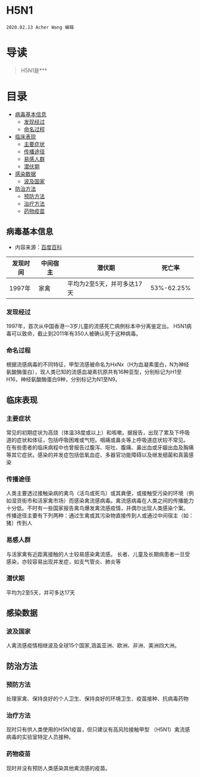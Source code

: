 # H5N1

`2020.02.13 Acher Wang 编辑`

# 导读

>H5N1是***

# 目录
- [病毒基本信息](#1)
  - [发现经过](#1.1)
  - [命名过程](#1.2)
- [临床表现](#2)
  - [主要症状](#2.1)
  - [传播途径](#2.2)
  - [易感人群](#2.3)
  - [潜伏期](#2.4)
- [感染数据](#3)
  - [波及国家](#3.1)
- [防治方法](#4)
  - [预防方法](#4.1)
  - [治疗方法](#4.2)
  - [药物疫苗](#4.3)

## <h2 id="1">病毒基本信息</h2>
* 内容来源：[百度百科](https://baike.baidu.com/item/%E7%94%B2%E5%9E%8BH5N1%E6%B5%81%E6%84%9F%E7%97%85%E6%AF%92/24300585?fr=aladdin&fromtitle=H5N1&fromid=1354831)

|发现时间|中间宿主|潜伏期|死亡率|
|-|-|-|-|
|1997年|家禽|平均为2至5天，并可多达17天|53%-62.25%|
### <h3 id="1.1">发现经过</h3>
1997年，首次从中国香港一3岁儿童的流感死亡病例标本中分离鉴定出。 H5N1病毒可以致命，截止到2011年有350人被确认死于这种病毒。

### <h3 id="1.2">命名过程</h3>
根据流感病毒的不同特征，甲型流感被命名为HxNx（H为血凝素蛋白，N为神经氨酸酶蛋白），现人类已知的流感血凝素抗原共有16种亚型，分别标记为H1至H16，神经氨酸酶蛋白9种，分别标记为N1至N9。
## <h2 id="2">临床表现</h2>
### <h3 id="2.1">主要症状</h3>
常见的初期症状为高烧（体温38度或以上）和咳嗽。据报告，出现了累及下呼吸道的症状和体征，包括呼吸困难或气短。咽痛或鼻炎等上呼吸道症状较不常见。 在有些患者的临床病程中也曾报告过腹泻、呕吐、腹痛、鼻出血或牙龈出血及胸痛等其它症状。感染的并发症包括低氧血症、多器官功能障碍以及继发细菌和真菌感染
### <h3 id="2.2">传播途径</h3>
人类主要透过接触染病的禽鸟（活鸟或死鸟）或其粪便，或接触受污染的环境（例如湿货街市和活家禽市场）而感染禽流感病毒。禽流感病毒在人类之间的传播能力十分低。不时有一些国家报告禽鸟爆发禽流感疫情，并偶尔出现人类感染个案。 传播途径主要有下列两种：通过生禽或其污染物直接传到人或通过中间宿主（如：猪）传到人
### <h3 id="2.3">易感人群</h3>
与活家禽有近距离接触的人士较易感染禽流感。 长者、儿童及长期病患者一旦受感染，亦较容易出现并发症，如支气管炎、肺炎等
### <h3 id="2.4">潜伏期</h3>
平均为2至5天，并可多达17天
## <h2 id="3">感染数据</h2>
### <h3 id="3.1">波及国家</h3>
人禽流感疫情相继波及全球15个国家,涵盖亚洲、欧洲、非洲、美洲四大洲。

## <h2 id="4">防治方法</h2>
### <h3 id="4.1">预防方法</h3>
处理家禽、保持良好的个人卫生、保持良好的环境卫生、疫苗接种、抗病毒药物
### <h3 id="4.2">治疗方法</h3>
现时只有供人类使用的H5N1疫苗，但只建议有高风险接触甲型 （H5N1）禽流感病毒的实验室特定人员接种。
### <h3 id="4.3">药物疫苗</h3>
现时并没有预防人类感染其他禽流感的疫苗。
